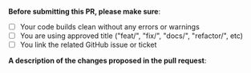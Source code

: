**Before submitting this PR, please make sure**:

- [ ] Your code builds clean without any errors or warnings
- [ ] You are using approved title ("feat/", "fix/", "docs/", "refactor/", etc)
- [ ] You link the related GitHub issue or ticket

**A description of the changes proposed in the pull request**:

